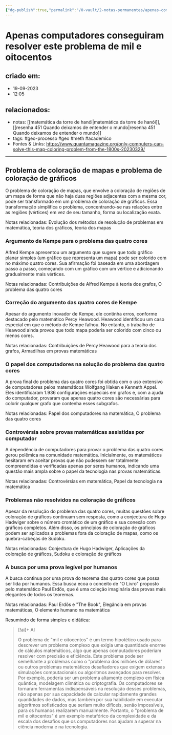 ```yaml
---
{"dg-publish":true,"permalink":"/0-vault/2-notas-permanentes/apenas-computadores-conseguiram-resolver-este-problema-de-mil-e-oitocentos/","tags":["permanente","geo-processo","geo","meth","academico"],"dgHomeLink":true,"dgShowLocalGraph":true,"dgShowFileTree":true,"dgEnableSearch":true,"noteIcon":""}
---
```


# Apenas computadores conseguiram resolver este problema de mil e oitocentos

## criado em: 
- 19-09-2023
- 12:05
## relacionados:
- notas: [[matemática da torre de hanói\|matemática da torre de hanói]], [[resenha 451 Quando deixamos de entender o mundo\|resenha 451 Quando deixamos de entender o mundo]]
- tags: #geo-processo #geo #meth #academico 
- Fontes & Links: https://www.quantamagazine.org/only-computers-can-solve-this-map-coloring-problem-from-the-1800s-20230329/
---
## Problema de coloração de mapas e problema de coloração de gráficos

O problema de coloração de mapas, que envolve a coloração de regiões de um mapa de forma que não haja duas regiões adjacentes com a mesma cor, pode ser transformado em um problema de coloração de gráficos. Essa transformação simplifica o problema, concentrando-se nas relações entre as regiões (vértices) em vez de seu tamanho, forma ou localização exata.

Notas relacionadas: Evolução dos métodos de resolução de problemas em matemática, teoria dos gráficos, teoria dos mapas
### Argumento de Kempe para o problema das quatro cores

Alfred Kempe apresentou um argumento que sugere que todo gráfico planar simples (um gráfico que representa um mapa) pode ser colorido com no máximo quatro cores. Sua afirmação foi baseada em uma abordagem passo a passo, começando com um gráfico com um vértice e adicionando gradualmente mais vértices.

Notas relacionadas: Contribuições de Alfred Kempe à teoria dos grafos, O problema das quatro cores
### Correção do argumento das quatro cores de Kempe

Apesar do argumento inovador de Kempe, ele continha erros, conforme destacado pelo matemático Percy Heawood. Heawood identificou um caso especial em que o método de Kempe falhou. No entanto, o trabalho de Heawood ainda provou que todo mapa poderia ser colorido com cinco ou menos cores.

Notas relacionadas: Contribuições de Percy Heawood para a teoria dos grafos, Armadilhas em provas matemáticas
### O papel dos computadores na solução do problema das quatro cores

A prova final do problema das quatro cores foi obtida com o uso extensivo de computadores pelos matemáticos Wolfgang Haken e Kenneth Appel. Eles identificaram 1.936 configurações especiais em grafos e, com a ajuda do computador, provaram que apenas quatro cores são necessárias para colorir qualquer grafo que contenha esses subgrafos.

Notas relacionadas: Papel dos computadores na matemática, O problema das quatro cores

### Controvérsia sobre provas matemáticas assistidas por computador

A dependência de computadores para provar o problema das quatro cores gerou polêmica na comunidade matemática. Inicialmente, os matemáticos hesitaram em aceitar provas que não pudessem ser totalmente compreendidas e verificadas apenas por seres humanos, indicando uma questão mais ampla sobre o papel da tecnologia nas provas matemáticas.

Notas relacionadas: Controvérsias em matemática, Papel da tecnologia na matemática
### Problemas não resolvidos na coloração de gráficos

Apesar da resolução do problema das quatro cores, muitas questões sobre coloração de gráficos continuam sem resposta, como a conjectura de Hugo Hadwiger sobre o número cromático de um gráfico e sua conexão com gráficos completos. Além disso, os princípios de coloração de gráficos podem ser aplicados a problemas fora da coloração de mapas, como os quebra-cabeças de Sudoku.

Notas relacionadas: Conjectura de Hugo Hadwiger, Aplicações da coloração de gráficos, Sudoku e coloração de gráficos

### A busca por uma prova legível por humanos

A busca continua por uma prova do teorema das quatro cores que possa ser lida por humanos. Essa busca ecoa o conceito de "O Livro" proposto pelo matemático Paul Erdős, que é uma coleção imaginária das provas mais elegantes de todos os teoremas.

Notas relacionadas: Paul Erdős e "The Book", Elegância em provas matemáticas, O elemento humano na matemática

Resumindo de forma simples e didática:
> [!ai]+ AI
>
> O problema de "mil e oitocentos" é um termo hipotético usado para descrever um problema complexo que exigia uma quantidade enorme de cálculos matemáticos, algo que apenas computadores poderiam resolver com precisão e eficiência.
> Este problema pode ser semelhante a problemas como o "problema dos milhões de dólares" ou outros problemas matemáticos desafiadores que exigem extensas simulações computacionais ou algoritmos avançados para resolver. Por exemplo, poderia ser um problema altamente complexo em física quântica, modelagem climática ou criptografia.
> Os computadores se tornaram ferramentas indispensáveis na resolução desses problemas, não apenas por sua capacidade de calcular rapidamente grandes quantidades de dados, mas também por sua habilidade em executar algoritmos sofisticados que seriam muito difíceis, senão impossíveis, para os humanos realizarem manualmente.
> Portanto, o "problema de mil e oitocentos" é um exemplo metafórico da complexidade e da escala dos desafios que os computadores nos ajudam a superar na ciência moderna e na tecnologia.

 